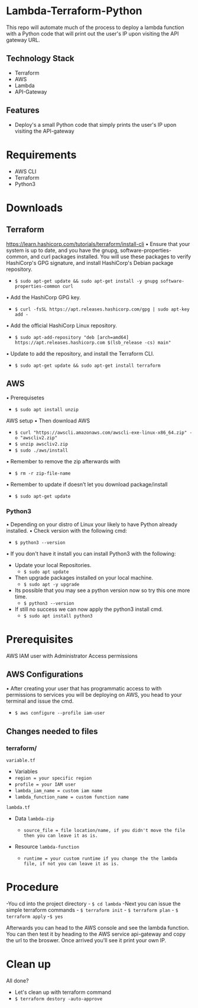 # Lambda-Terraform-Python

This repo will automate much of the process to deploy a lambda function with a Python code that will print out the user's IP upon visiting the API gateway URL.

## Technology Stack
- Terraform
- AWS
- Lambda
- API-Gateway

## Features

- Deploy's a small Python code that simply prints the user's IP upon visiting the API-gateway

# Requirements
- AWS CLI
- Terraform
- Python3

# Downloads

## Terraform
https://learn.hashicorp.com/tutorials/terraform/install-cli
• Ensure that your system is up to date, and you have the gnupg, software-properties-common, and curl packages installed. You will use these packages to verify HashiCorp's GPG signature, and install HashiCorp's Debian package repository.

- `$ sudo apt-get update && sudo apt-get install -y gnupg software-properties-common curl`

• Add the HashiCorp GPG key.
- `$ curl -fsSL https://apt.releases.hashicorp.com/gpg | sudo apt-key add -`

• Add the official HashiCorp Linux repository.
- `$ sudo apt-add-repository "deb [arch=amd64] https://apt.releases.hashicorp.com $(lsb_release -cs) main"`

• Update to add the repository, and install the Terraform CLI.
- `$ sudo apt-get update && sudo apt-get install terraform`

## AWS
• Prerequisetes
- `$ sudo apt install unzip`

AWS setup
• Then download AWS
- `$ curl "https://awscli.amazonaws.com/awscli-exe-linux-x86_64.zip" -o "awscliv2.zip"`
- `$ unzip awscliv2.zip`
- `$ sudo ./aws/install`

• Remember to remove the zip afterwards with 
- `$ rm -r zip-file-name`

• Remember to update if doesn’t let you download package/install
- `$ sudo apt-get update`

### Python3
• Depending on your distro of Linux your likely to have Python already installed.
• Check version with the following cmd:
- `$ python3 --version`

• If you don't have it install you can install Python3 with the following:
- Update your local Repositories.
    - `$ sudo apt update`
- Then upgrade packages installed on your local machine.
    - `$ sudo apt -y upgrade` 
- Its possible that you may see a python version now so try this one more time.
    - `$ python3 --version`
- If still no success we can now apply the python3 install cmd.
    - `$ sudo apt install python3` 

# Prerequisites
AWS IAM user with Administrator Access permissions

## AWS Configurations

• After creating your user that has programmatic access to with permissions to services you will be deploying on AWS, you head to your terminal and issue the cmd. 
- `$ aws configure --profile iam-user`

## Changes needed to files
### terraform/

`variable.tf` 
- Variables
- `region = your specific region`
- `profile = your IAM user`
- `lambda_iam_name = custom iam name`
- `lambda_function_name = custom function name`

`lambda.tf` 
- Data `lambda-zip`
    - `source_file = file location/name, if you didn't move the file then you can leave it as is.`

- Resource `lambda-function`
    - `runtime = your custom runtime if you change the the lambda file, if not you can leave it as is.`


# Procedure

-You cd into the project directory
    - `$ cd lambda`
-Next you can issue the simple terraform commands
    - `$ terraform init`
    - `$ terraform plan`
    - `$ terraform apply`
        -`$ yes`

Afterwards you can head to the AWS console and see the lambda function. You can then test it by heading to the AWS service api-gateway and copy the url to the broswer. Once arrived you'll see it print your own IP.

# Clean up
All done? 
- Let's clean up with terraform command 
- `$ terraform destory -auto-approve`
